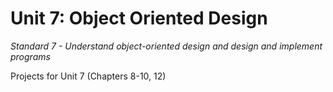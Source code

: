 Unit 7: Object Oriented Design
=========================

*Standard 7 - Understand object-oriented design and design and implement programs*

Projects for Unit 7 (Chapters 8-10, 12)
